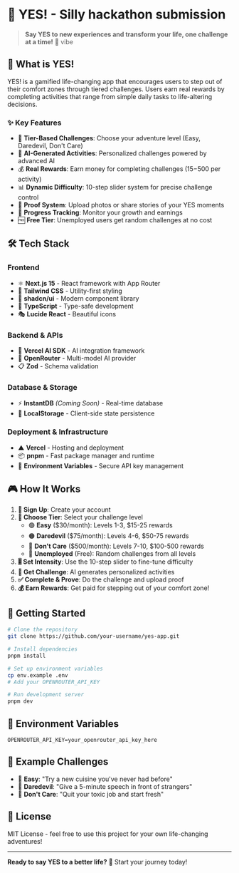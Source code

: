 # 🎯 YES! - Silly hackathon submission 

> **Say YES to new experiences and transform your life, one challenge at a time!** 🚀 vibe

## 📱 What is YES!

YES! is a gamified life-changing app that encourages users to step out of their comfort zones through tiered challenges. Users earn real rewards by completing activities that range from simple daily tasks to life-altering decisions.

### ✨ Key Features

- 🎲 **Tier-Based Challenges**: Choose your adventure level (Easy, Daredevil, Don't Care)
- 🤖 **AI-Generated Activities**: Personalized challenges powered by advanced AI
- 💰 **Real Rewards**: Earn money for completing challenges ($15-$500 per activity)
- 📊 **Dynamic Difficulty**: 10-step slider system for precise challenge control  
- 📸 **Proof System**: Upload photos or share stories of your YES moments
- 🎯 **Progress Tracking**: Monitor your growth and earnings
- 🆓 **Free Tier**: Unemployed users get random challenges at no cost

## 🛠️ Tech Stack

### **Frontend**
- ⚛️ **Next.js 15** - React framework with App Router
- 🎨 **Tailwind CSS** - Utility-first styling
- 🧩 **shadcn/ui** - Modern component library
- 📱 **TypeScript** - Type-safe development
- 🎭 **Lucide React** - Beautiful icons

### **Backend & APIs**
- 🤖 **Vercel AI SDK** - AI integration framework
- 🧠 **OpenRouter** - Multi-model AI provider
- 📋 **Zod** - Schema validation

### **Database & Storage**
- ⚡ **InstantDB** *(Coming Soon)* - Real-time database
- 💾 **LocalStorage** - Client-side state persistence

### **Deployment & Infrastructure**
- ▲ **Vercel** - Hosting and deployment
- 📦 **pnpm** - Fast package manager and runtime
- 🔐 **Environment Variables** - Secure API key management

## 🎮 How It Works

1. **🔐 Sign Up**: Create your account
2. **🎯 Choose Tier**: Select your challenge level
   - 🟢 **Easy** ($30/month): Levels 1-3, $15-25 rewards
   - 🟠 **Daredevil** ($75/month): Levels 4-6, $50-75 rewards  
   - 🔴 **Don't Care** ($500/month): Levels 7-10, $100-500 rewards
   - 🎲 **Unemployed** (Free): Random challenges from all levels
3. **🎚️ Set Intensity**: Use the 10-step slider to fine-tune difficulty
4. **🎯 Get Challenge**: AI generates personalized activities
5. **✅ Complete & Prove**: Do the challenge and upload proof
6. **💰 Earn Rewards**: Get paid for stepping out of your comfort zone!

## 🚀 Getting Started

```bash
# Clone the repository
git clone https://github.com/your-username/yes-app.git

# Install dependencies
pnpm install

# Set up environment variables
cp env.example .env
# Add your OPENROUTER_API_KEY

# Run development server
pnpm dev
```

## 🔧 Environment Variables

```env
OPENROUTER_API_KEY=your_openrouter_api_key_here
```

## 🎯 Example Challenges

- 🍜 **Easy**: "Try a new cuisine you've never had before"
- 🎤 **Daredevil**: "Give a 5-minute speech in front of strangers"
- 💼 **Don't Care**: "Quit your toxic job and start fresh"

## 📄 License

MIT License - feel free to use this project for your own life-changing adventures!

---

**Ready to say YES to a better life?** 🌟 Start your journey today!

